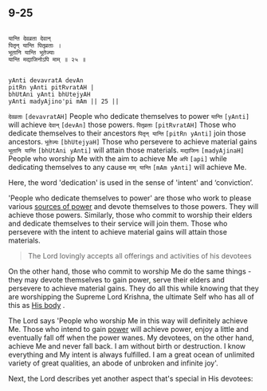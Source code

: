 ## 9-25


```shloka-sa

यान्ति देवव्रता देवान्
पितृन् यान्ति पितृव्रताः ।
भूतानि यान्ति भूतेज्याः
यान्ति मद्याजिनोऽपि माम् ॥ २५ ॥

```
```shloka-sa-hk

yAnti devavratA devAn
pitRn yAnti pitRvratAH |
bhUtAni yAnti bhUtejyAH
yAnti madyAjino'pi mAm || 25 ||

```
`देवव्रताः` `[devavratAH]` People who dedicate themselves to power `यान्ति` `[yAnti]` will achieve `देवान्` `[devAn]` those powers. `पितृव्रताः` `[pitRvratAH]` Those who dedicate themselves to their ancestors `पितृन् यान्ति` `[pitRn yAnti]` join those ancestors. `भूतेज्यः` `[bhUtejyaH]` Those who persevere to achieve material gains `भूतानि यान्ति` `[bhUtAni yAnti]` will attain those materials. `मद्याजिनः` `[madyAjinaH]` People who worship Me with the aim to achieve Me `अपि` `[api]` while dedicating themselves to any cause `माम् यान्ति` `[mAm yAnti]` will achieve Me.

Here, the word 'dedication' is used in the sense of 'intent' and ‘conviction’. 

'People who dedicate themselves to power' are those who work to please various 
[sources of power](4-12.md#gods_and_other_powers)
 and devote themselves to those powers. They will achieve those powers. Similarly, those who commit to worship their elders and dedicate themselves to their service will join them. Those who persevere with the intent to achieve material gains will attain those materials.



<a name='applnote_150'></a>
> The Lord lovingly accepts all offerings and activities of his devotees



On the other hand, those who commit to worship Me do the same things - they may devote themselves to gain power, serve their elders and persevere to achieve material gains. They do all this while knowing that they are worshipping the Supreme Lord Krishna, the ultimate Self who has all of this as 
[His body](universe_as_his_body)
.

The Lord says 'People who worship Me in this way will definitely achieve Me. Those who intend to gain 
[power](4-12.md#gods_and_other_powers)
 will achieve power, enjoy a little and eventually fall off when the power wanes. My devotees, on the other hand, achieve Me and never fall back. I am without birth or destruction. I know everything and My intent is always fulfilled. I am a great ocean of unlimited variety of great qualities, an abode of unbroken and infinite joy'. 

Next, the Lord describes yet another aspect that's special in His devotees:


